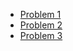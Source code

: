 - [Problem 1](https://github.com/ninamariepeterson/CS445/blob/master/SargeantChris/question1.R)
- [Problem 2](https://github.com/ninamariepeterson/CS445/blob/master/SargeantChris/question2.R)
- [Problem 3](https://github.com/ninamariepeterson/CS445/blob/master/SargeantChris/question3.R)